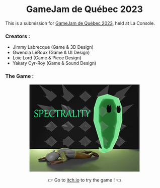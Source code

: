 <h1 align=center>GameJam de Québec 2023</h1>

<p align=center>

 This is a submission for [GameJam de Québec 2023](https://www.gamejamdequebec.ca), held at La Console.
</p>

<h3 align="left">Creators :</h3>

- Jimmy Labrecque	(Game & 3D Design)
- Gwenola LeRoux	(Game & UI Design)
- Loïc Lord	(Game & Piece Design)
- Yakary Cyr-Roy	(Game & Sound Design)

 
<h3 align="left">The Game :</h3>

<p align="center">
 
  <img width="350" alt="Spectrality" src="https://github.com/LaOuede/Spectrality_GameJamQC2023/blob/main/Spectrality.png">
 
</p>

<div align="center">
 
  👉 Go to [itch.io](https://itch.io/jam/game-jam-de-quebec-2023/rate/2279658) to try the game ! 👈
</div>

